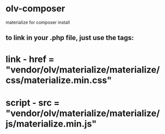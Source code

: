 # olv-composer
materialize for composer install
## to link in your .php file, just use the tags:
# link - href = "vendor/olv/materialize/materialize/css/materialize.min.css"
# script - src = "vendor/olv/materialize/materialize/js/materialize.min.js"
